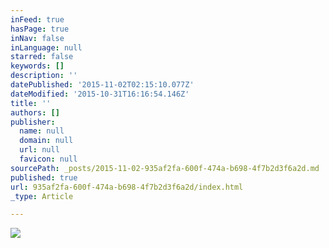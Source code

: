 ```yaml
---
inFeed: true
hasPage: true
inNav: false
inLanguage: null
starred: false
keywords: []
description: ''
datePublished: '2015-11-02T02:15:10.077Z'
dateModified: '2015-10-31T16:16:54.146Z'
title: ''
authors: []
publisher:
  name: null
  domain: null
  url: null
  favicon: null
sourcePath: _posts/2015-11-02-935af2fa-600f-474a-b698-4f7b2d3f6a2d.md
published: true
url: 935af2fa-600f-474a-b698-4f7b2d3f6a2d/index.html
_type: Article

---
```

![](https://the-grid-user-content.s3-us-west-2.amazonaws.com/09f0a383-8e61-442c-845e-9ec5d2f9f436.jpg)